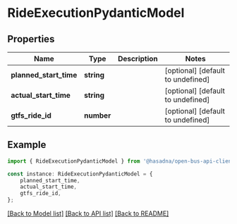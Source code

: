 # RideExecutionPydanticModel


## Properties

Name | Type | Description | Notes
------------ | ------------- | ------------- | -------------
**planned_start_time** | **string** |  | [optional] [default to undefined]
**actual_start_time** | **string** |  | [optional] [default to undefined]
**gtfs_ride_id** | **number** |  | [optional] [default to undefined]

## Example

```typescript
import { RideExecutionPydanticModel } from '@hasadna/open-bus-api-client';

const instance: RideExecutionPydanticModel = {
    planned_start_time,
    actual_start_time,
    gtfs_ride_id,
};
```

[[Back to Model list]](../README.md#documentation-for-models) [[Back to API list]](../README.md#documentation-for-api-endpoints) [[Back to README]](../README.md)
